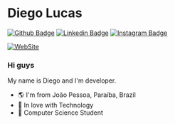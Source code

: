 # Diego Lucas

[![Github Badge](https://img.shields.io/badge/-Github-000?style=flat-square&logo=Github&logoColor=white&link=https://github.com/diegoandcontroll)](https://github.com/diegoandcontroll)
[![Linkedin Badge](https://img.shields.io/badge/-LinkedIn-blue?style=flat-square&logo=Linkedin&logoColor=white&link=https://www.linkedin.com/in/diego-lucas-293682181)](https://www.linkedin.com/in/diego-lucas-293682181)
[![Instagram Badge](https://img.shields.io/badge/-Instagram-C13584?style=flat-square&labelColor=C13584&logo=instagram&logoColor=white&link=https://www.instagram.com/yxydiego/)](https://www.instagram.com/yxydiego/)

[![WebSite](http://ForTheBadge.com/images/badges/powered-by-energy-drinks.svg)](https://diegolucas.vercel.app/)

### Hi guys 

My name is Diego and I'm developer.
- 🌎 I'm from João Pessoa, Paraíba, Brazil
- 💙 In love with Technology
- 💬 Computer Science Student
